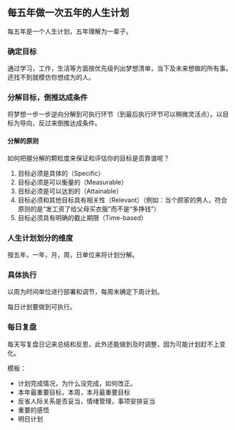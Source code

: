 ## 每五年做一次五年的人生计划
每五年是一个人生计划，五年理解为一辈子。

### 确定目标
通过学习，工作，生活等方面按优先级列出梦想清单，当下及未来想做的所有事。还找不到就模仿你想成为的人。

### 分解目标，倒推达成条件
将梦想一步一步逆向分解到可执行环节（到最后执行环节可以稍微灵活点）。以目标为导向，反过来倒推达成条件。

#### 分解的原则
如何把握分解的颗粒度来保证和评估你的目标是否靠谱呢？

1. 目标必须是具体的（Specific）
2. 目标必须是可以衡量的（Measurable）
3. 目标必须是可以达到的（Attainable）
4. 目标必须和其他目标具有相关性（Relevant）（例如：当个顾家的男人，符合原则的是“发工资了给父母买衣服”而不是“多挣钱”）
5. 目标必须具有明确的截止期限（Time-based）

### 人生计划划分的维度
按五年，一年，月，周，日单位来将计划分解。

### 具体执行
以周为时间单位进行部署和调节，每周末确定下周计划。

每日计划要做到可执行。

### 每日复盘
每天写复盘日记来总结和反思，此外还能做到及时调整，因为可能计划赶不上变化。

模板：
* 计划完成情况，为什么没完成，如何改正。
* 本年最重要目标，本周，本月最重要目标
* 反省人际关系是否妥当，情绪管理，事项安排妥当
* 重要的感悟
* 明日计划

